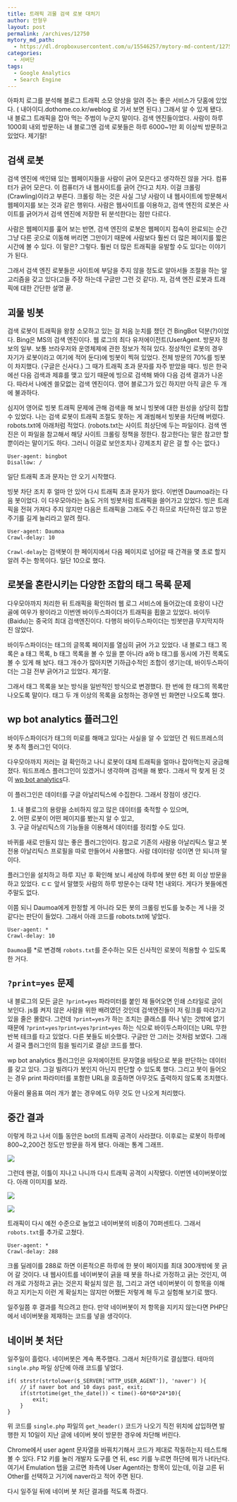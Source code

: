 ```yaml
---
title: 트래픽 괴물 검색 로봇 대처기
author: 안형우
layout: post
permalink: /archives/12750
mytory_md_path:
  - https://dl.dropboxusercontent.com/u/15546257/mytory-md-content/12750-bot.md
categories:
  - 서버단
tags:
  - Google Analytics
  - Search Engine
---
```

아파치 로그를 분석해 블로그 트래픽 소모 양상을 알려 주는 좋은 서비스가 닷홈에 있었다. ( 내아이디.dothome.co.kr/weblog 로 가서 보면 된다.) 그래서 알 수 있게 됐다. 내 블로그 트래픽을 잡아 먹는 주범이 누군지 말이다. 검색 엔진들이었다. 사람이 하루 1000회 내외 방문하는 내 블로그엔 검색 로봇들은 하루 6000~1만 회 이상씩 방문하고 있었다. 제기랄!

## 검색 로봇

검색 엔진에 색인돼 있는 웹페이지들을 사람이 긁어 모은다고 생각하진 않을 거다. 컴퓨터가 긁어 모은다. 이 컴퓨터가 내 웹사이트를 긁어 간다고 치자. 이걸 크롤링(Crawling)이라고 부른다. 크롤링 하는 것은 사실 그냥 사람이 내 웹사이트에 방문해서 웹페이지를 보는 것과 같은 행위다. 사람은 웹사이트를 이용하고, 검색 엔진의 로봇은 사이트를 긁어가서 검색 엔진에 저장한 뒤 분석한다는 점만 다르다.

사람은 웹페이지를 훑어 보는 반면, 검색 엔진의 로봇은 웹페이지 접속이 완료되는 순간 그냥 다른 곳으로 이동해 버리면 그만이기 때문에 사람보다 훨씬 더 많은 페이지를 짧은 시간에 볼 수 있다. 이 말은? 그렇다. 훨씬 더 많은 트래픽을 유발할 수도 있다는 이야기가 된다.

그래서 검색 엔진 로봇들은 사이트에 부담을 주지 않을 정도로 알아서들 조절을 하는 알고리즘을 갖고 있다(고들 주장 하는데 구글만 그런 것 같다). 자, 검색 엔진 로봇과 트래픽에 대한 간단한 설명 끝.

## 괴물 빙봇

검색 로봇이 트래픽을 왕창 소모하고 있는 걸 처음 눈치를 챘던 건 BingBot 덕분(?)이었다. Bing은 MS의 검색 엔진이다. 웹 로그의 최다 유저에이전트(UserAgent. 방문자 정보의 일부. 보통 브라우저와 운영체제에 관한 정보가 적혀 있다. 정상적인 로봇의 경우 자기가 로봇이라고 여기에 적어 둔다)에 빙봇이 찍혀 있었다. 전체 방문의 70%를 빙봇이 차지했다. (구글은 신사다.) 그 때가 트래픽 초과 문자를 자주 받았을 때다. 빙은 한국에선 다음 검색과 제휴를 맺고 있기 때문에 빙으로 검색해 봐야 다음 검색 결과가 나온다. 따라서 나에겐 쓸모없는 검색 엔진이다. 영어 블로그가 있긴 하지만 아직 글은 두 개에 불과하다.

심지어 영어로 빙봇 트래픽 문제에 관해 검색을 해 보니 빙봇에 대한 원성을 상당히 접할 수 있었다. 나는 검색 로봇이 트래픽 조절도 못하는 게 괘씸해서 빙봇을 차단해 버렸다. robots.txt에 아래처럼 적었다. (robots.txt는 사이트 최상단에 두는 파일이다. 검색 엔진은 이 파일을 참고해서 해당 사이트 크롤링 정책을 정한다. 참고한다는 말은 참고만 할 뿐이라는 말이기도 하다. 그러니 이걸로 보안조치나 강제조치 같은 걸 할 수는 없다.)

    User-agent: bingbot
    Disallow: /
    

일단 트래픽 초과 문자는 안 오기 시작했다.

빙봇 차단 조치 후 얼마 안 있어 다시 트래픽 초과 문자가 왔다. 이번엔 Daumoa라는 다음 봇이었다. 이 다우모아라는 놈도 거의 빙봇처럼 트래픽을 쓸어가고 있었다. 빙은 트래픽을 전혀 가져다 주지 않지만 다음은 트래픽을 그래도 주긴 하므로 차단하진 않고 방문 주기를 길게 늘리라고 알려 줬다.

    User-agent: Daumoa
    Crawl-delay: 10
    

`Crawl-delay`는 검색봇이 한 페이지에서 다음 페이지로 넘어갈 때 간격을 몇 초로 할지 알려 주는 항목이다. 일단 10으로 했다.

## 로봇을 혼란시키는 다양한 조합의 태그 목록 문제

다우모아까지 처리한 뒤 트래픽을 확인하러 웹 로그 서비스에 들어갔는데 호랑이 나간 골에 여우가 왕이라고 이번엔 바이두스파이더가 트래픽을 휩쓸고 있었다. 바이두(Baidu)는 중국의 최대 검색엔진이다. 다행히 바이두스파이더는 빙봇만큼 무지막지하진 않았다.

바이두스파이더는 태그의 글목록 페이지를 열심히 긁어 가고 있었다. 내 블로그 태그 목록은 a 태그 목록, b 태그 목록을 볼 수 있을 뿐 아니라 a와 b 태그를 동시에 가진 목록도 볼 수 있게 해 놨다. 태그 개수가 많아지면 기하급수적인 조합이 생기는데, 바이두스파이더는 그걸 전부 긁어가고 있었다. 제기랄.

그래서 태그 목록을 보는 방식을 일반적인 방식으로 변경했다. 한 번에 한 태그의 목록만 나오도록 말이다. 태그 두 개 이상의 목록을 요청하는 경우엔 빈 화면만 나오도록 했다.

## wp bot analytics 플러그인

바이두스파이더가 태그의 미로를 해매고 있다는 사실을 알 수 있었던 건 워드프레스의 봇 추적 플러그인 덕이다.

다우모아까지 저러는 걸 확인하고 나니 로봇이 대체 트래픽을 얼마나 잡아먹는지 궁금해졌다. 워드프레스 플러그인이 있겠거니 생각하며 검색을 해 봤다. 그래서 딱 찾게 된 것이 [wp bot analytics][1]다.

이 플러그인은 데이터를 구글 아날리틱스에 수집한다. 그래서 장점이 생긴다.

1.  내 블로그의 용량을 소비하지 않고 많은 데이터를 축적할 수 있으며, 
2.  어떤 로봇이 어떤 페이지를 봤는지 알 수 있고, 
3.  구글 아날리틱스의 기능들을 이용해서 데이터를 정리할 수도 있다. 

바퀴를 새로 만들지 않는 좋은 플러그인이다. 참고로 기존의 사람용 아날리틱스 말고 봇 전용 아날리틱스 프로필을 따로 만들어서 사용했다. 사람 데이터랑 섞이면 안 되니까 말이다.

플러그인을 설치하고 하루 지난 후 확인해 보니 세상에 하루에 봇만 6천 회 이상 방문을 하고 있었다. ㄷㄷ 앞서 말했듯 사람의 하루 방문수는 대략 1천 내외다. 게다가 봇들에겐 주말도 없다.

이쯤 되니 Daumoa에게 한정할 게 아니라 모든 봇의 크롤링 빈도를 늦추는 게 나을 것 같다는 판단이 들었다. 그래서 아래 코드를 robots.txt에 넣었다.

    User-agent: *
    Crawl-delay: 10
    

`Daumoa`를 *로 변경해 `robots.txt`를 준수하는 모든 신사적인 로봇이 적용할 수 있도록 한 거다.

## `?print=yes` 문제

내 블로그의 모든 글은 `?print=yes` 파라미터를 붙인 채 들어오면 인쇄 스타일로 글이 보인다. js를 켜지 않은 사람을 위한 배려였던 것인데 검색엔진들이 저 링크를 따라가고 있을 줄은 몰랐다. 그런데 `?print=yes`가 하는 조치는 클래스를 하나 넣는 것밖에 없기 때문에 `?print=yes?print=yes?print=yes` 하는 식으로 바이두스파이더는 URL 무한반복 테크를 타고 있었다. 다른 봇들도 비슷했다. 구글만 안 그러는 것처럼 보였다. 그래서 결국 플러그인의 힘을 빌리기로 결심! 코드를 짰다.

wp bot analytics 플러그인은 유저에이전트 문자열을 바탕으로 봇을 판단하는 데이터를 갖고 있다. 그걸 빌려다가 봇인지 아닌지 판단할 수 있도록 했다. 그리고 봇이 들어오는 경우 print 파라미터를 포함한 URL을 호출하면 아무것도 출력하지 않도록 조치했다.

아울러 물음표 여러 개가 붙는 경우에도 아무 것도 안 나오게 처리했다.

## 중간 결과

이렇게 하고 나서 이틀 동안은 bot의 트래픽 공격이 사라졌다. 이후로는 로봇이 하루에 800~2,200건 정도만 방문을 하게 됐다. 아래는 통계 그래프.

![][2]

그런데 왠걸, 이틀이 지나고 나니까 다시 트래픽 공격이 시작됐다. 이번엔 네이버봇이었다. 아래 이미지를 보라.

![][3]

![][4]

트래픽이 다시 예전 수준으로 늘었고 네이버봇의 비중이 70퍼센트다. 그래서 `robots.txt`를 추가로 고쳤다.

    User-agent: *
    Crawl-delay: 288
    

크롤 딜레이를 288로 하면 이론적으론 하루에 한 봇이 페이지를 최대 300개밖에 못 긁어 갈 것이다. 내 웹사이트를 네이버봇이 긁을 때 봇을 하나로 가정하고 긁는 것인지, 여러 개로 가정하고 긁는 것은지 확실치 않은 점, 그리고 과연 네이버봇이 이 항목을 이해하고 지키는지 이런 게 확실치는 않지만 어쨌든 저렇게 해 두고 실험해 보기로 했다.

일주일쯤 후 결과를 적으려고 한다. 만약 네이버봇이 저 항목을 지키지 않는다면 PHP단에서 네이버봇을 제재하는 코드를 넣을 생각이다.

## 네이버 봇 처단

일주일이 흘렀다. 네이버봇은 계속 폭주했다. 그래서 처단하기로 결심했다. 테마의 `single.php` 파일 상단에 아래 코드를 넣었다.

    if( strstr(strtolower($_SERVER['HTTP_USER_AGENT']), 'naver') ){
        // if naver bot and 10 days past, exit;
        if(strtotime(get_the_date()) < time()-60*60*24*10){
            exit;
        }
    }
    

위 코드를 `single.php` 파일의 `get_header()` 코드가 나오기 직전 위치에 삽입하면 발행한 지 10일이 지난 글에 네이버 봇이 방문한 경우에 차단해 버린다.

Chrome에서 user agent 문자열을 바꿔치기해서 코드가 제대로 작동하는지 테스트해 볼 수 있다. F12 키를 눌러 개발자 도구를 연 뒤, esc 키를 누르면 하단에 뭐가 나타난다. 여기서 Emulation 탭을 고르면 좌측에 User Agent라는 항목이 있는데, 이걸 고른 뒤 Other를 선택하고 거기에 naver라고 적어 주면 된다.

다시 일주일 뒤에 네이버 봇 처단 결과를 적도록 하겠다.

 [1]: http://wordpress.org/plugins/wp-bots-analytics/
 [2]: /uploads/legacy/bot.png
 [3]: /uploads/legacy/bot2.png
 [4]: /uploads/legacy/bot3.png
